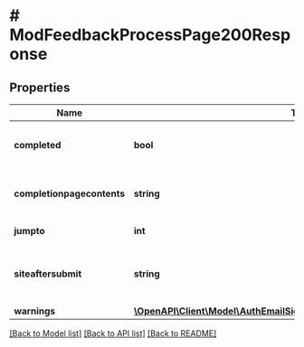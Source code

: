 # # ModFeedbackProcessPage200Response

## Properties

Name | Type | Description | Notes
------------ | ------------- | ------------- | -------------
**completed** | **bool** | If the user completed the feedback. | [default to null]
**completionpagecontents** | **string** | The completion page contents. | [default to 'null']
**jumpto** | **int** | The page to jump to. | [default to null]
**siteaftersubmit** | **string** | The link (could be relative) to show after submit. | [default to 'null']
**warnings** | [**\OpenAPI\Client\Model\AuthEmailSignupUser200ResponseWarningsInner[]**](AuthEmailSignupUser200ResponseWarningsInner.md) |  | [optional]

[[Back to Model list]](../../README.md#models) [[Back to API list]](../../README.md#endpoints) [[Back to README]](../../README.md)
